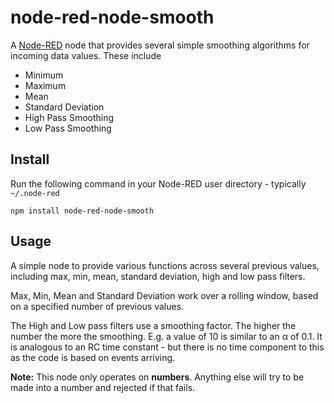 node-red-node-smooth
====================

A <a href="http://nodered.org" target="_new">Node-RED</a> node that provides
several simple smoothing algorithms for incoming data values. These include

 - Minimum
 - Maximum
 - Mean
 - Standard Deviation
 - High Pass Smoothing
 - Low Pass Smoothing

Install
-------

Run the following command in your Node-RED user directory - typically `~/.node-red`

    npm install node-red-node-smooth


Usage
-----

A simple node to provide various functions across several previous values,
including max, min, mean, standard deviation, high and low pass filters.

Max, Min, Mean and Standard Deviation work over a rolling window, based on a
specified number of previous values.

The High and Low pass filters use a smoothing factor. The higher the number
the more the smoothing. E.g. a value of 10 is similar to an &alpha; of 0.1.
It is analogous to an RC time constant - but there is no time component to
this as the code is based on events arriving.

**Note:** This node only operates on **numbers**. Anything else will try to be
made into a number and rejected if that fails.
